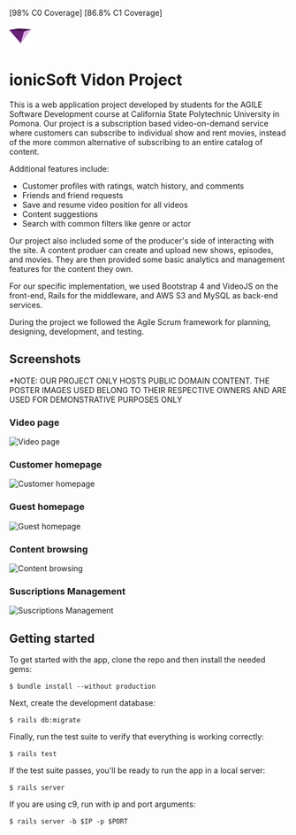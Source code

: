 [98% C0 Coverage] [86.8% C1 Coverage]

![vidon](https://raw.githubusercontent.com/ionicsoft/vidon/master/app/assets/images/logo-small.png)

# ionicSoft Vidon Project

This is a web application project developed by students for the AGILE Software Development course at California State Polytechnic University in Pomona. Our project is a subscription based video-on-demand service where customers can subscribe to individual show and rent movies, instead of the more common alternative of subscribing to an entire catalog of content.

Additional features include:
 - Customer profiles with ratings, watch history, and comments
 - Friends and friend requests
 - Save and resume video position for all videos
 - Content suggestions
 - Search with common filters like genre or actor
 
Our project also included some of the producer's side of interacting with the site. A content produer can create and upload new shows, episodes, and movies. They are then provided some basic analytics and management features for the content they own.

For our specific implementation, we used Bootstrap 4 and VideoJS on the front-end, Rails for the middleware, and AWS S3 and MySQL as back-end services.

During the project we followed the Agile Scrum framework for planning, designing, development, and testing.

## Screenshots

*NOTE: OUR PROJECT ONLY HOSTS PUBLIC DOMAIN CONTENT. THE POSTER IMAGES USED BELONG TO THEIR RESPECTIVE OWNERS AND ARE USED FOR DEMONSTRATIVE PURPOSES ONLY

### Video page
![Video page](https://i.imgur.com/XIaVVZW.png)

### Customer homepage
![Customer homepage](https://i.imgur.com/Qt2mDbI.jpg)

### Guest homepage
![Guest homepage](https://i.imgur.com/enAkacf.png)

### Content browsing
![Content browsing](https://i.imgur.com/ujoC0Nr.jpg)

### Suscriptions Management
![Suscriptions Management](https://i.imgur.com/R1frshL.png)


## Getting started

To get started with the app, clone the repo and then install the needed gems:

```
$ bundle install --without production
```

Next, create the development database:

```
$ rails db:migrate
```

Finally, run the test suite to verify that everything is working correctly:

```
$ rails test
```

If the test suite passes, you'll be ready to run the app in a local server:

```
$ rails server
```

If you are using c9, run with ip and port arguments:

```
$ rails server -b $IP -p $PORT
```
